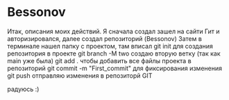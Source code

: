 
# Bessonov
Итак, описания моих действий.
Я сначала создал зашел на сайти Гит и авторизировался, далее создал репозиторий (Bessonov)
Затем в терминале нашел папку с проектом, там вписал  git init для создания репозитория в проекте
git branch -M two создаю вторую ветку (так как main уже была)
git add . чтобы добавить все файлы проекта в репозиторий
git commit -m "First_commit" для фиксирования изменения
git push отправляю изменения в репозиторй GIT

радуюсь :)
